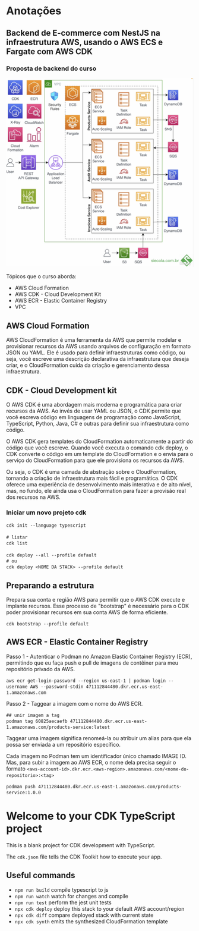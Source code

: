 # Anotações
## Backend de E-commerce com NestJS na infraestrutura AWS, usando o AWS ECS e Fargate com AWS CDK
### Proposta de backend do curso 
![System Design ](./system-design.png)

Tópicos que o curso aborda:
- AWS Cloud Formation
- AWS CDK - Cloud Development Kit
- AWS ECR - Elastic Container Registry
- VPC

## AWS Cloud Formation

AWS CloudFormation é uma ferramenta da AWS que permite modelar e provisionar recursos da AWS usando arquivos de configuração em formato JSON ou YAML. Ele é usado para definir infraestruturas como código, ou seja, você escreve uma descrição declarativa da infraestrutura que deseja criar, e o CloudFormation cuida da criação e gerenciamento dessa infraestrutura.

## CDK - Cloud Development kit
O AWS CDK é uma abordagem mais moderna e programática para criar recursos da AWS. Ao invés de usar YAML ou JSON, o CDK permite que você escreva código em linguagens de programação como JavaScript, TypeScript, Python, Java, C# e outras para definir sua infraestrutura como código.

O AWS CDK gera templates do CloudFormation automaticamente a partir do código que você escreve. Quando você executa o comando cdk deploy, o CDK converte o código em um template do CloudFormation e o envia para o serviço do CloudFormation para que ele provisiona os recursos da AWS.

Ou seja, o CDK é uma camada de abstração sobre o CloudFormation, tornando a criação de infraestrutura mais fácil e programática. O CDK oferece uma experiência de desenvolvimento mais interativa e de alto nível, mas, no fundo, ele ainda usa o CloudFormation para fazer a provisão real dos recursos na AWS.

### Iniciar um novo projeto cdk
```shell
cdk init --language typescript

# listar 
cdk list

cdk deploy --all --profile default
# ou 
cdk deploy <NOME DA STACK> --profile default
```

## Preparando a estrutura
Prepara sua conta e região AWS para permitir que o AWS CDK execute e implante recursos. Esse processo de "bootstrap" é necessário para o CDK poder provisionar recursos em sua conta AWS de forma eficiente.
```shell
cdk bootstrap --profile default 
```

## AWS ECR - Elastic Container Registry 

Passo 1 - Autenticar o Podman no Amazon Elastic Container Registry (ECR), permitindo que eu faça push e pull de imagens de contêiner para meu repositório privado da AWS.
```shell
aws ecr get-login-password --region us-east-1 | podman login --username AWS --password-stdin 471112844480.dkr.ecr.us-east-1.amazonaws.com
```

Passo 2 - Taggear a imagem com o nome do AWS ECR.
```shell
## unir imagem a tag
podman tag 60825aecaefb 471112844480.dkr.ecr.us-east-1.amazonaws.com/products-service:latest
```
Taggear uma imagem significa renomeá-la ou atribuir um alias para que ela possa ser enviada a um repositório específico.

Cada imagem no Podman tem um identificador único chamado IMAGE ID. Mas, para subir a imagem ao AWS ECR, o nome dela precisa seguir o formato `<aws-account-id>.dkr.ecr.<aws-region>.amazonaws.com/<nome-do-repositorio>:<tag>`


```shell
podman push 471112844480.dkr.ecr.us-east-1.amazonaws.com/products-service:1.0.0
```

# Welcome to your CDK TypeScript project

This is a blank project for CDK development with TypeScript.

The `cdk.json` file tells the CDK Toolkit how to execute your app.

## Useful commands

* `npm run build`   compile typescript to js
* `npm run watch`   watch for changes and compile
* `npm run test`    perform the jest unit tests
* `npx cdk deploy`  deploy this stack to your default AWS account/region
* `npx cdk diff`    compare deployed stack with current state
* `npx cdk synth`   emits the synthesized CloudFormation template
